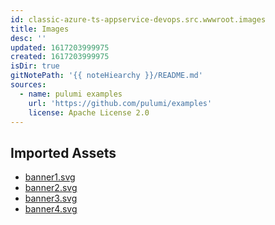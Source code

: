```yaml
---
id: classic-azure-ts-appservice-devops.src.wwwroot.images
title: Images
desc: ''
updated: 1617203999975
created: 1617203999975
isDir: true
gitNotePath: '{{ noteHiearchy }}/README.md'
sources:
  - name: pulumi examples
    url: 'https://github.com/pulumi/examples'
    license: Apache License 2.0
---
```

## Imported Assets

- [banner1.svg](/assets/banner1.svg)
- [banner2.svg](/assets/banner2.svg)
- [banner3.svg](/assets/banner3.svg)
- [banner4.svg](/assets/banner4.svg)

